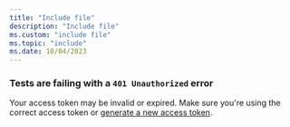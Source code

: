 ```yaml
---
title: "Include file"
description: "Include file"
ms.custom: "include file"
ms.topic: "include"
ms.date: 10/04/2023
---
```


### Tests are failing with a `401 Unauthorized` error

Your access token may be invalid or expired. Make sure you're using the correct access token or [generate a new access token](../how-to-manage-access-tokens.md#generate-a-workspace-access-token).
